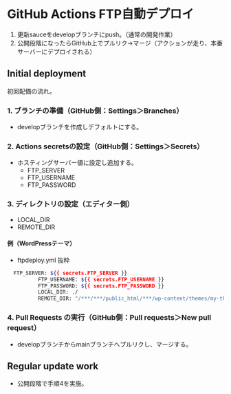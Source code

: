 # GitHub Actions FTP自動デプロイ

1. 更新sauceをdevelopブランチにpush。（通常の開発作業）
2. 公開段階になったらGitHub上でプルリク→マージ（アクションが走り、本番サーバーにデプロイされる）

## Initial deployment

初回配備の流れ。
### 1. ブランチの準備（GitHub側：Settings＞Branches）

- developブランチを作成しデフォルトにする。

### 2. Actions secretsの設定（GitHub側：Settings＞Secrets）

- ホスティングサーバー値に設定し追加する。
  - FTP_SERVER
  - FTP_USERNAME
  - FTP_PASSWORD

### 3. ディレクトリの設定（エディター側）

- LOCAL_DIR
- REMOTE_DIR

#### 例（WordPressテーマ）

- ftpdeploy.yml 抜粋

```bash
  FTP_SERVER: ${{ secrets.FTP_SERVER }}
          FTP_USERNAME: ${{ secrets.FTP_USERNAME }}
          FTP_PASSWORD: ${{ secrets.FTP_PASSWORD }}
          LOCAL_DIR: ./
          REMOTE_DIR: "/***/***/public_html/***/wp-content/themes/my-theme"
```

### 4. Pull Requests の実行（GitHub側：Pull requests＞New pull request）

- developブランチからmainブランチへプルリクし、マージする。

## Regular update work

- 公開段階で手順4を実施。
